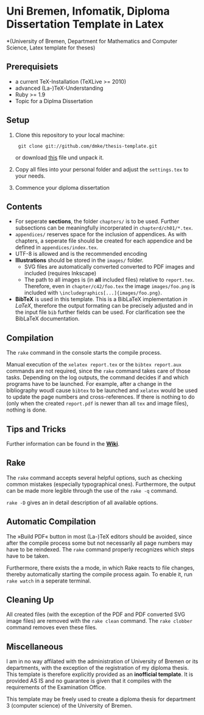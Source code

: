 # Uni Bremen, Infomatik, Diploma Dissertation Template in Latex

*(University of Bremen, Department for Mathematics and Computer Science, Latex 
template for theses)

## Prerequisiets

* a current TeX-Installation (TeXLive >= 2010)
* advanced (La-)TeX-Understanding
* Ruby >= 1.9
* Topic for a Diplma Dissertation

## Setup

1. Clone this repository to your local machine:

        git clone git://github.com/dmke/thesis-template.git

    or download [this](https://github.com/dmke/thesis-template/tarball/master) 
    file und unpack it.
2. Copy all files into your personal folder and adjust the `settings.tex` to 
    your needs.
3. Commence your diploma dissertation

## Contents

* For seperate **sections**, the folder `chapters/` is to be used. Further 
  subsections can be meaningfully incorperated in `chapterd/ch01/*.tex`.
* `appendices/` reserves space for the inclusion of appendices. As with
  chapters, a seperate file should be created for each appendice and be
  defined in `appendices/index.tex`.
* UTF-8 is allowed and is the recommended encoding
* **Illustrations** should be stored in the `images/` folder.
  * SVG files are automatically converted converted to PDF images and included
    (requires Inkscape)
  * The path to all images is (in **all** included files) relative to
    `report.tex`. Therefore, even in `chapter/c42/foo.tex` the image 
    `images/foo.png` is included with `\includegraphics[...]{images/foo.png}`.
* **BibTeX** is used in this template. This is a BibLaTeX implementation *in
  LaTeX*, therefore the output formating can be precisely adjusted and in the
  input file `bib` further fields can be used. For clarification see the BibLaTeX documentation.

## Compilation

The `rake` command in the console starts the compile process.

Manual execution of the `xelatex report.tex` or the `bibtex report.aux`
commands are not required, since the `rake` command takes care of those tasks.
Depending on the log outputs, the command decides if and which programs have to be launched. For example, after a change in the bibliography woudl cause
`bibtex` to be launched and `xelatex` would be used to update the page numbers and cross-references. If there is nothing to do (only when the created
`report.pdf` is newer than all `tex` and image files), nothing is done.

## Tips and Tricks

Further information can be found in the **[Wiki](https://github.com/dmke/thesis-template/wiki)**.

## Rake

The `rake` command accepts several helpful options, such as checking common
mistakes (especially typographical ones). Furthermore, the output can be made
more legible through the use of the `rake -q` command.

`rake -D` gives an in detail description of all available options.

## Automatic Compilation

The »Build PDF« button in most (La-)TeX editors should be avoided, since after
the compile process some but not necessarily all page numbers may have to be
reindexed. The `rake` command properly recognizes which steps have to be taken.

Furthermore, there exists the a mode, in which Rake reacts to file changes,
thereby automatically starting the compile process again. To enable it, run
`rake watch` in a seperate terminal.

## Cleaning Up

All created files (with the exception of the PDF and PDF converted SVG image files) are removed with the `rake clean` command. The `rake clobber` command removes even these files.

## Miscellaneous

I am in no way affilated with the administration of University of Bremen or
its departments, with the exception of the registration of my diploma thesis.
This template is therefore explicitly provided as an **inofficial template**.
It is provided AS IS and no guarantee is given that it compiles with the requirements of the Examination Office.

This template may be freely used to create a diploma thesis for department 3 (computer science) of the University of Bremen.
